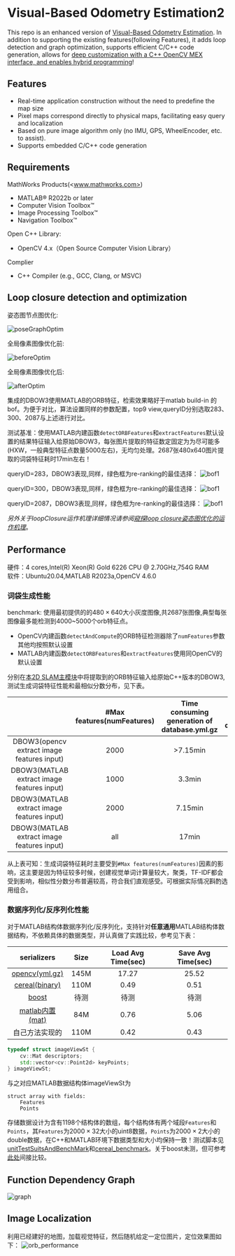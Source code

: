 # Visual-Based Odometry Estimation2

This repo is an enhanced version of [Visual-Based Odometry Estimation](https://github.com/cuixing158/Visual-Based-Odometry-Estimation). In addition to supporting the existing features(following Features), it adds loop detection and graph optimization, supports efficient C/C++ code generation, allows for [deep customization with a C++ OpenCV MEX interface, and enables hybrid programming](./codegen_custom_cpp/README.md)!

## Features

- Real-time application construction without the need to predefine the map size
- Pixel maps correspond directly to physical maps, facilitating easy query and localization
- Based on pure image algorithm only (no IMU, GPS, WheelEncoder, etc. to assist).
- Supports embedded C/C++ code generation

## Requirements

MathWorks Products(<www.mathworks.com>)

- MATLAB® R2022b or later
- Computer Vision Toolbox™
- Image Processing Toolbox™
- Navigation Toolbox™

Open C++ Library:

- OpenCV 4.x（Open Source Computer Vision Library）

Complier

- C++ Compiler (e.g., GCC, Clang, or MSVC)

## Loop closure detection and optimization

姿态图节点图优化:<br>

![poseGraphOptim](./images/loopClosurePose.jpg)

全局像素图像优化前:<br>

![beforeOptim](./images/beforeOptim.png)

全局像素图像优化后:<br>

![afterOptim](./images/afterOptim.png)

集成的DBOW3使用MATLAB的ORB特征，检索效果略好于matlab build-in 的bof。为便于对比，算法设置同样的参数配置，top9 view,queryID分别选取283、300、2087与上述进行对比。

测试基准：使用MATLAB内建函数`detectORBFeatures`和`extractFeatures`默认设置的结果特征输入给原始DBOW3，每张图片提取的特征数定固定为为尽可能多(HXW，一般典型特征点数量5000左右)，无均匀处理。2687张480x640图片提取的词袋特征耗时17min左右！

queryID=283，DBOW3表现,同样，绿色框为re-ranking的最佳选择：
![bof1](./images/DBOW3_matlab_orbFeatures_add_queryIdx283.jpg)

queryID=300，DBOW3表现,同样，绿色框为re-ranking的最佳选择：
![bof1](./images/DBOW3_matlab_orbFeatures_add_queryIdx300.jpg)

queryID=2087，DBOW3表现,同样，绿色框为re-ranking的最佳选择：
![bof1](./images/DBOW3_matlab_orbFeatures_add_queryIdx2087.jpg)

*另外关于loopClosure运作机理详细情况请参阅[窥探loop closure姿态图优化的运作机理](./loopClosureAnalyze.md)*。

## Performance

硬件：4 cores,Intel(R) Xeon(R) Gold 6226 CPU @ 2.70GHz,754G RAM <br>
软件：Ubuntu20.04,MATLAB R2023a,OpenCV 4.6.0<br>

### 词袋生成性能

benchmark: 使用最初提供的的$480\times640$大小灰度图像,共2687张图像,典型每张图像最多能检测到4000~5000个orb特征点。

- OpenCV内建函数`detectAndCompute`的ORB特征检测器除了`numFeatures`参数其他均按照默认设置
- MATLAB内建函数`detectORBFeatures`和`extractFeatures`使用同OpenCV的默认设置

分别在[本2D SLAM主模块](./constructWorldMap.m)中将提取到的ORB特征输入给原始C++版本的DBOW3,测试生成词袋特征性能和最相似分数分布，见下表。

|                                                  | #Max features(numFeatures)   | Time consuming generation of database.yml.gz | Most similarity score distribution(mode) |
| :----------------------------------------------: | :-------------: | :-------------: | :-------------:  |
| DBOW3(opencv extract image features input)       | 2000            | >7.15min        | 0.2              |
| DBOW3(MATLAB extract image features input)       | 1000            | 3.3min          | 0.17             |
| DBOW3(MATLAB extract image features input)       | 2000            | 7.15min         | 0.2              |
| DBOW3(MATLAB extract image features input)       | all             | 17min           |0.4               |

从上表可知：生成词袋特征耗时主要受到`#Max features(numFeatures)`因素的影响，这主要是因为特征较多时候，创建视觉单词计算量较大，聚类，TF-IDF都会受到影响，相似性分数分布普遍较高，符合我们直观感受。可根据实际情况斟酌选用组合。

### 数据序列化/反序列化性能

对于MATLAB结构体数据序列化/反序列化，支持针对**任意通用**MATLAB结构体数据结构，不依赖具体的数据类型，并认真做了实践比较，参考见下表：

|  serializers                      | Size   | Load Avg Time(sec) | Save Avg Time(sec) |
| :--------------------: | :-------------: | :-------------: | :-------------:  |
| [opencv(yml.gz)](https://docs.opencv.org/4.6.0/dd/d74/tutorial_file_input_output_with_xml_yml.html)      | 145M           | 17.27          | 25.52              |
| [cereal(binary)](http://uscilab.github.io/cereal/index.html)      | 110M            | 0.49        | 0.51              |
| [boost](https://www.boost.org/doc/libs/1_72_0/libs/serialization/doc/tutorial.html)      | 待测            | 待测        | 待测              |
| [matlab内置(mat)](https://www.mathworks.com/help/matlab/import_export/mat-file-versions.html)       | 84M            | 0.76          | 5.06             |
| 自己方法实现的       | 110M            | 0.42         |  0.43              |

```C++
typedef struct imageViewSt {
    cv::Mat descriptors;
    std::vector<cv::Point2d> keyPoints;
} imageViewSt;
```

与之对应MATLAB数据结构体imageViewSt为

```text
struct array with fields:
    Features
    Points
```

存储数据设计为含有1198个结构体的数组，每个结构体有两个域段`Features`和`Points`，其`Features`为$2000\times32$大小的uint8数据，`Points`为$2000\times2$大小的double数据，在C++和MATLAB环境下数据类型和大小均保持一致！测试脚本见[unitTestSuitsAndBenchMark](./unitTestSuitsAndBenchMark.m)和[cereal_benchmark](https://github.com/cuixing158/DBOW3/utils/demo_cereal_bench.cpp)。关于boost未测，但可参考[此处](https://github.com/thekvs/cpp-serializers)间接比较。

## Function Dependency Graph

![graph](./images/dependency.JPG)

## Image Localization

利用已经建好的地图，加载视觉特征，然后随机给定一定位图片，定位效果图如下：
![orb_performance](./images/location.jpg)
